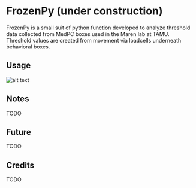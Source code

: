 # FrozenPy (under construction)

FrozenPy is a small suit of python function developed to analyze threshold data collected from MedPC boxes used in the Maren lab at TAMU. Threshold values are created from movement via loadcells underneath behavioral boxes.

## Usage

![alt text](https://github.com/MicTott/FrozenPy/blob/master/Examples/figures/Cond_plots.png")


## Notes

TODO

## Future

TODO

## Credits

TODO
